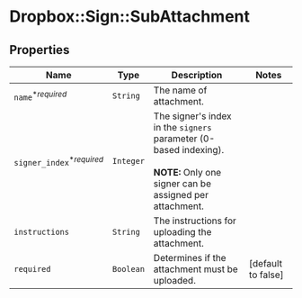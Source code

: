 # Dropbox::Sign::SubAttachment



## Properties

| Name | Type | Description | Notes |
| ---- | ---- | ----------- | ----- |
| `name`<sup>*_required_</sup> | ```String``` |  The name of attachment.  |  |
| `signer_index`<sup>*_required_</sup> | ```Integer``` |  The signer&#39;s index in the `signers` parameter (0-based indexing).<br><br>**NOTE:** Only one signer can be assigned per attachment.  |  |
| `instructions` | ```String``` |  The instructions for uploading the attachment.  |  |
| `required` | ```Boolean``` |  Determines if the attachment must be uploaded.  |  [default to false] |

